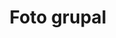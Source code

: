 ---
id: a15
title: "Foto grupal"
slug: "foto-grupal"
speakers:
format: session
block: h2-a-2023
time_start: 2023-10-25T14:05:00-06:00
time_end: 2023-10-25T14:25:00-06:00
video:
slides:
draft: false
---